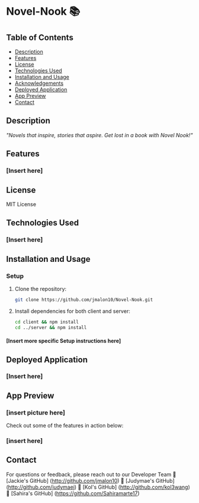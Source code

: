# Novel-Nook 📚

## Table of Contents

- [Description](#description)
- [Features](#features)
- [License](#license)
- [Technologies Used](#technologies-used)
- [Installation and Usage](#installation-and-usage)
- [Acknowledgements](#acknowledgements)
- [Deployed Application](#deployed-application)
- [App Preview](#app-preview)
- [Contact](#contact)

## Description

_"Novels that inspire, stories that aspire. Get lost in a book with Novel Nook!"_

## Features

### [Insert here]

## License

MIT License

## Technologies Used

### [Insert here]

## Installation and Usage

### Setup

1. Clone the repository:

   ```bash
   git clone https://github.com/jmalon10/Novel-Nook.git

   ```

2. Install dependencies for both client and server:
   ```bash
   cd client && npm install
   cd ../server && npm install
   ```

#### [Insert more specific Setup instructions here]

## Deployed Application

### [Insert here]

## App Preview

### [insert picture here]

Check out some of the features in action below:

### [insert here]

## Contact

For questions or feedback, please reach out to our Developer Team
📕 [Jackie's GitHub] (http://github.com/jmalon10)
📙 [Judymae's GitHub] (http://github.com/judymaej)
📗 [Kol's GitHub] (http://github.com/kol3wang)
📘 [Sahira's GitHub] (https://github.com/Sahiramarte17)
